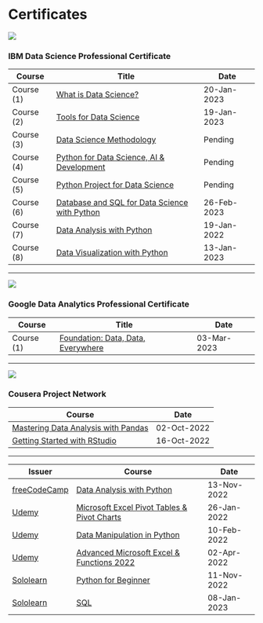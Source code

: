 # Certificates

<img src='https://d3njjcbhbojbot.cloudfront.net/api/utilities/v1/imageproxy/http://coursera-university-assets.s3.amazonaws.com/c0/87a10033a311e892619b85c6fd62bb/IBM-200x48.png?auto=format%2Ccompress&dpr=1&w=&h=40'>

### IBM Data Science Professional Certificate
|Course|Title|Date|
|---|---|---|
|Course (1)|[What is Data Science?](https://coursera.org/share/df220497b0f0b64f81e3cbba754cc6d1)|20-Jan-2023|
|Course (2)|[Tools for Data Science](https://coursera.org/share/badf5686e2e10ba6eed91520f1f0551c)|19-Jan-2023|
|Course (3)|[Data Science Methodology]()|Pending|
|Course (4)|[Python for Data Science, AI & Development]()|Pending|
|Course (5)|[Python Project for Data Science]()|Pending|
|Course (6)|[Database and SQL for Data Science with Python](https://coursera.org/share/51a35c5236479d68cbcceee7a01352c0)|26-Feb-2023|
|Course (7)|[Data Analysis with Python](https://coursera.org/share/5348ee3511daabbd0ca95c8a18d40813)|19-Jan-2022|
|Course (8)|[Data Visualization with Python](https://coursera.org/share/e1913d45a2a3d158841c5036790c6447)|13-Jan-2023|

***
<img src='https://d3njjcbhbojbot.cloudfront.net/api/utilities/v1/imageproxy/http://coursera-university-assets.s3.amazonaws.com/fa/79e521abf14610b4fec9d677901916/0.png?auto=format%2Ccompress&dpr=1&w=&h=45'>

### Google Data Analytics Professional Certificate
|Course|Title|Date|
|---|---|---|
|Course (1)|[Foundation: Data, Data, Everywhere](https://coursera.org/share/e3482f1746ce1837bbf6d29e1d7e0f9b)|03-Mar-2023|

***

<img src='https://d3njjcbhbojbot.cloudfront.net/api/utilities/v1/imageproxy/http://coursera-university-assets.s3.amazonaws.com/89/a0db8f3ea3417ca90d4f3a4ca1d73e/coursera-projectnetwork-purplesquare.png?auto=format%2Ccompress&dpr=1&w=80&h=80'>

### Cousera Project Network

|Course|Date|
|---|---|
|[Mastering Data Analysis with Pandas](https://coursera.org/share/558978ecea31c5e144ff1762f63659e8)|02-Oct-2022|
|[Getting Started with RStudio](https://coursera.org/share/5dee7fcc7f827a0037390c8a4c25dd7d)|16-Oct-2022|

***

|Issuer|Course|Date|
|---|---|---|
|[freeCodeCamp](https://www.freecodecamp.org/)|[Data Analysis with Python](https://www.freecodecamp.org/certification/noah5/data-analysis-with-python-v7)|13-Nov-2022|
|[Udemy](https://www.udemy.com/)|[Microsoft Excel Pivot Tables & Pivot Charts](https://www.udemy.com/certificate/UC-52675795-87af-4277-a336-c5c7ca16687b/)|26-Jan-2022|
|[Udemy](https://www.udemy.com/)|[Data Manipulation in Python](https://www.udemy.com/certificate/UC-5472c717-65b5-4bdf-be70-269412fc028d/)|10-Feb-2022|
|[Udemy](https://www.udemy.com/)|[Advanced Microsoft Excel & Functions 2022](https://www.udemy.com/certificate/UC-421c9173-2399-47d7-9790-3a98a1fd427d/)|02-Apr-2022|
|[Sololearn](https://www.sololearn.com/)|[Python for Beginner](https://www.sololearn.com/certificates/CT-P6EXIXFF)|11-Nov-2022|
|[Sololearn](https://www.sololearn.com/)|[SQL](https://www.sololearn.com/certificates/CT-YUE2FWUC)|08-Jan-2023|
